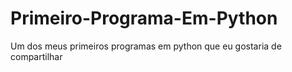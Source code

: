 # Primeiro-Programa-Em-Python
 Um dos meus primeiros programas em python que eu gostaria de compartilhar

